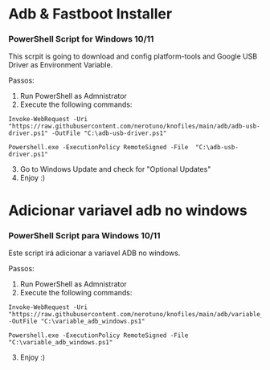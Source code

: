 # Adb & Fastboot Installer
### PowerShell Script for Windows 10/11
This scrpit is going to download and config platform-tools and Google USB Driver as Environment Variable.

Passos:
1. Run PowerShell as Admnistrator
2. Execute the following commands:

```
Invoke-WebRequest -Uri "https://raw.githubusercontent.com/nerotuno/knofiles/main/adb/adb-usb-driver.ps1" -OutFile "C:\adb-usb-driver.ps1"
```
```
Powershell.exe -ExecutionPolicy RemoteSigned -File  "C:\adb-usb-driver.ps1"
```
3. Go to Windows Update and check for "Optional Updates"
4. Enjoy :)

# Adicionar variavel adb no windows
### PowerShell Script para Windows 10/11
Este script irá adicionar a variavel ADB no windows.

Passos:
1. Run PowerShell as Admnistrator
2. Execute the following commands:

```
Invoke-WebRequest -Uri "https://raw.githubusercontent.com/nerotuno/knofiles/main/adb/variable_adb_windows.ps1" -OutFile "C:\variable_adb_windows.ps1"
```
```
Powershell.exe -ExecutionPolicy RemoteSigned -File  "C:\variable_adb_windows.ps1"
```
3. Enjoy :)
